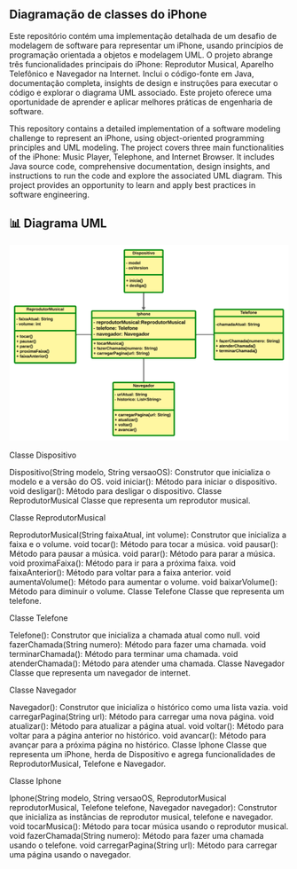 ## Diagramação de classes do iPhone

Este repositório contém uma implementação detalhada de um desafio de modelagem de software para representar um iPhone, usando princípios de programação orientada a objetos e modelagem UML. O projeto abrange três funcionalidades principais do iPhone: Reprodutor Musical, Aparelho Telefônico e Navegador na Internet. Inclui o código-fonte em Java, documentação completa, insights de design e instruções para executar o código e explorar o diagrama UML associado. Este projeto oferece uma oportunidade de aprender e aplicar melhores práticas de engenharia de software.


This repository contains a detailed implementation of a software modeling challenge to represent an iPhone, using object-oriented programming principles and UML modeling. The project covers three main functionalities of the iPhone: Music Player, Telephone, and Internet Browser. It includes Java source code, comprehensive documentation, design insights, and instructions to run the code and explore the associated UML diagram. This project provides an opportunity to learn and apply best practices in software engineering.

## 📊 Diagrama UML

![alt text](<Diagrama em branco (1).png>)


Classe Dispositivo

Dispositivo(String modelo, String versaoOS): Construtor que inicializa o modelo e a versão do OS.
void iniciar(): Método para iniciar o dispositivo.
void desligar(): Método para desligar o dispositivo.
Classe ReprodutorMusical
Classe que representa um reprodutor musical.

Classe ReprodutorMusical

ReprodutorMusical(String faixaAtual, int volume): Construtor que inicializa a faixa e o volume.
void tocar(): Método para tocar a música.
void pausar(): Método para pausar a música.
void parar(): Método para parar a música.
void proximaFaixa(): Método para ir para a próxima faixa.
void faixaAnterior(): Método para voltar para a faixa anterior.
void aumentaVolume(): Método para aumentar o volume.
void baixarVolume(): Método para diminuir o volume.
Classe Telefone
Classe que representa um telefone.

Classe Telefone

Telefone(): Construtor que inicializa a chamada atual como null.
void fazerChamada(String numero): Método para fazer uma chamada.
void terminarChamada(): Método para terminar uma chamada.
void atenderChamada(): Método para atender uma chamada.
Classe Navegador
Classe que representa um navegador de internet.

Classe Navegador

Navegador(): Construtor que inicializa o histórico como uma lista vazia.
void carregarPagina(String url): Método para carregar uma nova página.
void atualizar(): Método para atualizar a página atual.
void voltar(): Método para voltar para a página anterior no histórico.
void avancar(): Método para avançar para a próxima página no histórico.
Classe Iphone
Classe que representa um iPhone, herda de Dispositivo e agrega funcionalidades de ReprodutorMusical, Telefone e Navegador.

Classe Iphone

Iphone(String modelo, String versaoOS, ReprodutorMusical reprodutorMusical, Telefone telefone, Navegador navegador): Construtor que inicializa as instâncias de reprodutor musical, telefone e navegador.
void tocarMusica(): Método para tocar música usando o reprodutor musical.
void fazerChamada(String numero): Método para fazer uma chamada usando o telefone.
void carregarPagina(String url): Método para carregar uma página usando o navegador.
